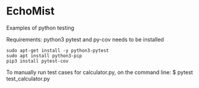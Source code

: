 # EchoMist
Examples of python testing 

Requirements:
    python3
    pytest and py-cov needs to be installed
    
    sudo apt-get install -y python3-pytest
    sudo apt install python3-pip
    pip3 install pytest-cov

To manually run test cases for calculator.py, on the command line:
    $ pytest test_calculator.py


